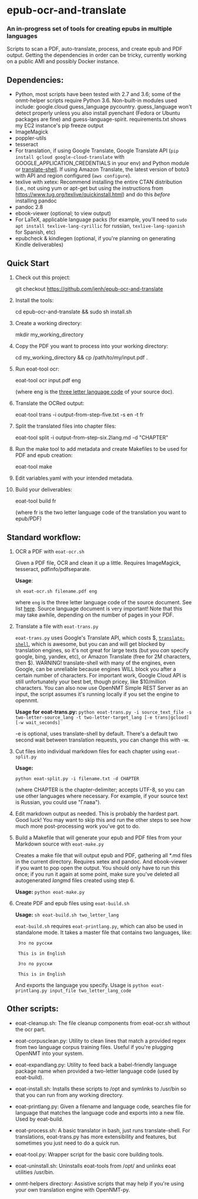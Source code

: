 # epub-ocr-and-translate

### An in-progress set of tools for creating epubs in multiple languages

Scripts to scan a PDF, auto-translate, process, and create epub and PDF output. Getting the dependencies in order can be tricky, currently working on a public AMI and possibly Docker instance.

## Dependencies:
- Python, most scripts have been tested with 2.7 and 3.6; some of the onmt-helper scripts require Python 3.6. Non-built-in modules used include: google.cloud guess_language pycountry. guess_language won't detect properly unless you also install pyenchant (Fedora or Ubuntu packages are fine) and guess-language-spirit. requirements.txt shows my EC2 instance's pip freeze output
- ImageMagick
- poppler-utils
- tesseract
- For translation, if using Google Translate, Google Translate API (`pip install gcloud google-cloud-translate` with GOOGLE\_APPLICATION\_CREDENTIALS in your env) and Python module or [translate-shell](https://github.com/soimort/translate-shell). If using Amazon Translate, the latest version of boto3 with API and region configured (`aws configure`).
- texlive with xetex: Recommend installing the entire CTAN distribution (i.e., not using yum or apt-get but using the instructions from https://www.tug.org/texlive/quickinstall.html) and do this *before* installing pandoc
- pandoc 2.8
- ebook-viewer (optional; to view output)
- For LaTeX, applicable language packs (for example, you'll need to `sudo apt install texlive-lang-cyrillic` for russian, `texlive-lang-spanish` for Spanish, etc)
- epubcheck & kindlegen (optional, if you're planning on generating Kindle deliverables)

## Quick Start

1. Check out this project: 
  
   git checkout https://github.com/jenh/epub-ocr-and-translate

2. Install the tools: 
  
   cd epub-ocr-and-translate && sudo sh install.sh

3. Create a working directory:

   mkdir my\_working\_directory

4. Copy the PDF you want to process into your working directory:

    cd my\_working\_directory && cp /path/to/my/input.pdf . 

5. Run eoat-tool ocr:

    eoat-tool ocr input.pdf eng 

    (where eng is the [three letter language code](https://www.loc.gov/standards/iso639-2/php/code_list.php) of your source doc).

6. Translate the OCRed output:

    eoat-tool trans -i output-from-step-five.txt -s en -t fr

7. Split the translated files into chapter files:

    eoat-tool split -i output-from-step-six.2lang.md -d "CHAPTER"

8. Run the make tool to add metadata and create Makefiles to be used for PDF and epub creation:

   eoat-tool make

9. Edit variables.yaml with your intended metadata.

10. Build your deliverables:

    eoat-tool build fr 

    (where fr is the two letter language code of the translation you want to epub/PDF)

## Standard workflow:

1. OCR a PDF with `eoat-ocr.sh`

    Given a PDF file, OCR and clean it up a little. Requires ImageMagick, tesseract, pdfinfo/pdfseparate. 

    **Usage**: 

    `sh eoat-ocr.sh filename.pdf eng`

    where `eng` is the three letter language code of the source document. See list [here](http://www.loc.gov/standards/iso639-2/php/code_list.php). Source language document is very important! Note that this may take awhile, depending on the number of pages in your PDF. 

2. Translate a file with `eoat-trans.py`

    `eoat-trans.py` uses Google's Translate API, which costs $, [`translate-shell`](https://github.com/soimort/translate-shell), which is awesome, but you can and will get blocked by translation engines, so it's not great for large texts (but you *can* specify google, bing, yandex, etc), or Amazon Translate (free for 2M characters, then $). WARNING! translate-shell with many of the engines, even Google, can be unreliable because engines WILL block you after a certain number of characters. For important work, Google Cloud API is still unfortunately your best bet, though pricey, like $10/million characters. You can also now use OpenNMT Simple REST Server as an input, the script assumes it's running locally if you set the engine to opennmt.

    **Usage for eoat-trans.py:** `python eoat-trans.py -i source_text_file -s two-letter-source_lang -t two-letter-target_lang [-e trans|gcloud] [-w wait_seconds]`


    -e is optional, uses translate-shell by default. There's a default two second wait between translation requests, you can change this with -w.

3. Cut files into individual markdown files for each chapter using ``eoat-split.py``
   
    **Usage:** 
    
    `python eoat-split.py -i filename.txt -d CHAPTER` 
    
    (where CHAPTER is the chapter-delimiter; accepts UTF-8, so you can use other languages where necessary. For example, if your source text is Russian, you could use "Глава"). 

4. Edit markdown output as needed. This is probably the hardest part. Good luck! You may want to skip this and run the other steps to see how much more post-processing work you've got to do. 

5. Build a Makefile that will generate your epub and PDF files from your Markdown source with `eoat-make.py`

    Creates a make file that will output epub and PDF, gathering all *.md files in the current directory. Requires xetex and pandoc. And ebook-viewer if you want to pop open the output. You should only have to run this once; if you run it again at some point, make sure you've deleted all autogenerated *lang*md files created using step 6.

    **Usage:** `python eoat-make.py`

6. Create PDF and epub files using `eoat-build.sh`

    **Usage:** `sh eoat-build.sh two_letter_lang`

    `eoat-build.sh` requires `eoat-printlang.py`, which can also be used in standalone mode. It takes a master file that contains two languages, like:

        Это по русски

        This is in English

        Это по русски

        This is in English

    And exports the language you specify. Usage is ``python eoat-printlang.py input_file two_letter_lang_code``

## Other scripts:

- eoat-cleanup.sh: The file cleanup components from eoat-ocr.sh without the ocr part.

- eoat-corpusclean.py: Utility to clean lines that match a provided regex from two language corpus training files. Useful if you're plugging OpenNMT into your system.

- eoat-expandlang.py: Utility to feed back a babel-friendly language package name when provided a two-letter language code (used by eoat-build). 

- eoat-install.sh: Installs these scripts to /opt and symlinks to /usr/bin so that you can run from any working directory.

- eoat-printlang.py: Given a filename and language code, searches file for language that matches the language code and exports into a new file. Used by eoat-build.

- eoat-process.sh: A basic translator in bash, just runs translate-shell. For translations, eoat-trans.py has more extensibility and features, but sometimes you just need to do a quick run.

- eoat-tool.py: Wrapper script for the basic core building tools.

- eoat-uninstall.sh: Uninstalls eoat-tools from /opt/ and unlinks eoat utilities /usr/bin.

- onmt-helpers directory: Assistive scripts that may help if you're using your own translation engine with OpenNMT-py. 
